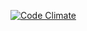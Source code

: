 

[![Code Climate](https://codeclimate.com/github/kshmir/fields.png)](https://codeclimate.com/github/kshmir/fields)

